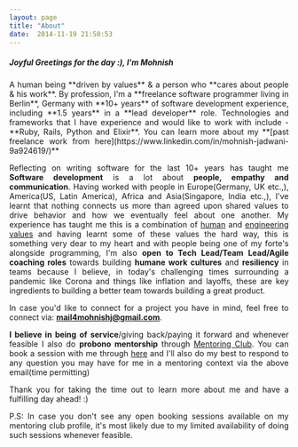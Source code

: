 ```yaml
---
layout: page
title: "About"
date:  2014-11-19 21:50:53
---
```


##### Joyful Greetings for the day :), I'm Mohnish

<div align="justify">
  A human being **driven by values** & a person who **cares about people & his work**. By profession, I'm a **freelance software programmer living in Berlin**, Germany with **10+ years** of software development experience, including **1.5 years** in a **lead developer** role. Technologies and frameworks that I have experience and would like to work with include - **Ruby, Rails, Python and Elixir**. You can learn more about my **[past freelance work from here](https://www.linkedin.com/in/mohnish-jadwani-9a924619/)**

  Reflecting on writing software for the last 10+ years has taught me **Software development** is a lot about **people, empathy and communication**. Having worked with people in Europe(Germany, UK etc.,), America(US, Latin America), Africa and Asia(Singapore, India etc.,), I've learnt that nothing connects us more than agreed upon shared values to drive behavior and how we eventually feel about one another. My experience has taught me this is a combination of [human](https://www.notion.so/sadhakforlife/Personal-User-Manual-Mohnish-628423c4dbd14e188a8ae7474e689f54#0c61c76018c4467baa23b3d6b7d660ea) and [engineering values](https://www.notion.so/sadhakforlife/Personal-User-Manual-Mohnish-628423c4dbd14e188a8ae7474e689f54#c62ad0739e444eb7b414075aa8805e70) and having learnt some of these values the hard way, this is something very dear to my heart and with people being one of my forte's alongside programming, I'm also **open to Tech Lead/Team Lead/Agile coaching roles** towards building **humane work cultures** and **resiliency** in teams because I believe, in today's challenging times surrounding a pandemic like Corona and things like inflation and layoffs, these are key ingredients to building a better team towards building a great product.


  In case you'd like to connect for a project you have in mind, feel free to connect via: **mail4mohnishj@gmail.com**.

  **I believe in being of service**/giving back/paying it forward and whenever feasible I also do **probono mentorship** through [Mentoring Club](https://www.mentoring-club.com/). You can book a session with me through [here](https://www.mentoring-club.com/the-mentors/mohnish-gemini-jadwani) and I'll also do my best to respond to any question you may have for me in a mentoring context via the above email(time permitting)

  Thank you for taking the time out to learn more about me and have a fulfilling day ahead! :)

  P.S: In case you don't see any open booking sessions available on my mentoring club profile, it's most likely due to my limited availability of doing such sessions whenever feasible.
</div>
